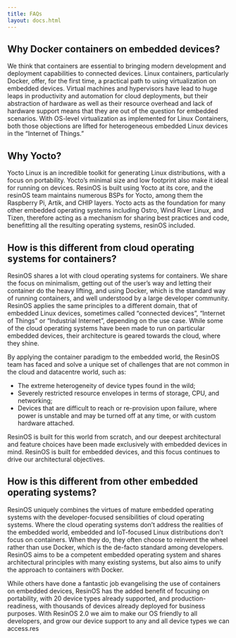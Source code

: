 ```yaml
---
title: FAQs
layout: docs.html
---
```


## Why Docker containers on embedded devices?

We think that containers are essential to bringing modern development and deployment capabilities to connected devices. Linux containers, particularly Docker, offer, for the first time, a practical path to using virtualization on embedded devices. Virtual machines and hypervisors have lead to huge leaps in productivity and automation for cloud deployments, but their abstraction of hardware as well as their resource overhead and lack of hardware support means that they are out of the question for embedded scenarios. With OS-level virtualization as implemented for Linux Containers, both those objections are lifted for heterogeneous embedded Linux devices in the “Internet of Things.”

## Why Yocto?

Yocto Linux is an incredible toolkit for generating Linux distributions, with a focus on portability. Yocto’s minimal size and low footprint also make it ideal for running on devices. ResinOS is built using Yocto at its core, and the resinOS team maintains numerous BSPs for Yocto, among them the Raspberry Pi, Artik, and CHIP layers. Yocto acts as the foundation for many other embedded operating systems including Ostro, Wind River Linux, and Tizen, therefore acting as a mechanism for sharing best practices and code, benefitting all the resulting operating systems, resinOS included.

## How is this different from cloud operating systems for containers?

ResinOS shares a lot with cloud operating systems for containers. We share the focus on minimalism, getting out of the user’s way and letting their container do the heavy lifting, and using Docker, which is the standard way of running containers, and well understood by a large developer community. ResinOS applies the same principles to a different domain, that of embedded Linux devices, sometimes called “connected devices”, “Internet of Things” or “Industrial Internet”, depending on the use case. While some of the cloud operating systems have been made to run on particular embedded devices, their architecture is geared towards the cloud, where they shine.

By applying the container paradigm to the embedded world, the ResinOS team has faced and solve a unique set of challenges that are not common in the cloud and datacentre world, such as:

* The extreme heterogeneity of device types found in the wild;
* Severely restricted resource envelopes in terms of storage, CPU, and networking;
* Devices that are difficult to reach or re-provision upon failure, where power is unstable and may be turned off at any time, or with custom hardware attached.

ResinOS is built for this world from scratch, and our deepest architectural and feature choices have been made exclusively with embedded devices in mind. ResinOS is built for embedded devices, and this focus continues to drive our architectural objectives.

## How is this different from other embedded operating systems?

ResinOS uniquely combines the virtues of mature embedded operating systems with the developer-focused sensibilities of cloud operating systems. Where the cloud operating systems don’t address the realities of the embedded world, embedded and IoT-focused Linux distributions don’t focus on containers. When they do, they often choose to reinvent the wheel rather than use Docker, which is the de-facto standard among developers. ResinOS aims to be a competent embedded operating system and shares architectural principles with many existing systems, but also aims to unify the approach to containers with Docker.

While others have done a fantastic job evangelising the use of containers on embedded devices, ResinOS has the added benefit of focusing on portability, with 20 device types already supported, and production-readiness, with thousands of devices already deployed for business purposes. With ResinOS 2.0 we aim to make our OS friendly to all developers, and grow our device support to any and all device types we can access.res
